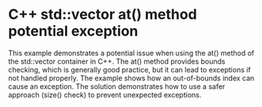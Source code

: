 # C++ std::vector at() method potential exception
This example demonstrates a potential issue when using the at() method of the std::vector container in C++.  The at() method provides bounds checking, which is generally good practice, but it can lead to exceptions if not handled properly.  The example shows how an out-of-bounds index can cause an exception.  The solution demonstrates how to use a safer approach (size() check) to prevent unexpected exceptions.